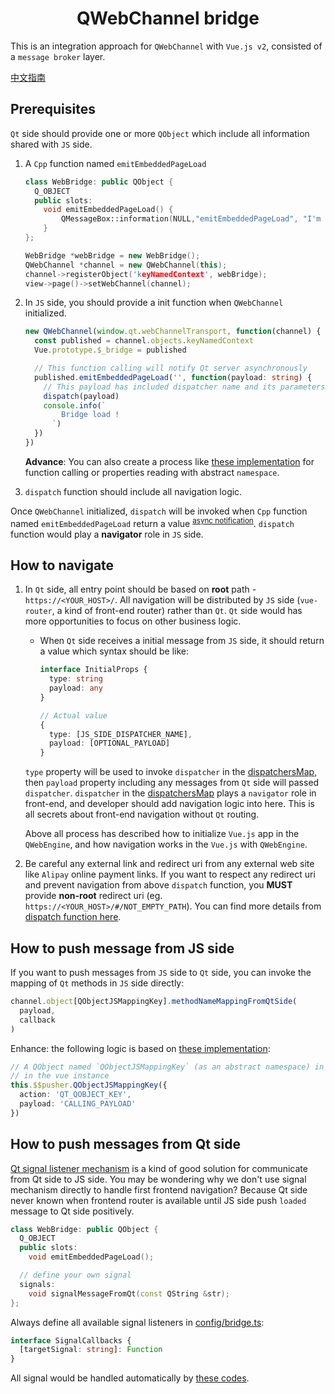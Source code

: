 <h1 align="center">QWebChannel bridge</h1>

This is an integration approach for `QWebChannel` with `Vue.js v2`, consisted of a `message broker` layer.

[中文指南](https://set.sh/post/190728-intergrate-qwebchannel)

## Prerequisites

`Qt` side should provide one or more `QObject` which include all information shared with `JS` side.

1. A `Cpp` function named `emitEmbeddedPageLoad`

   ```cpp
   class WebBridge: public QObject {
     Q_OBJECT
     public slots:
       void emitEmbeddedPageLoad() {
           QMessageBox::information(NULL,"emitEmbeddedPageLoad", "I'm called by client JS!");
       }
   };

   WebBridge *webBridge = new WebBridge();
   QWebChannel *channel = new QWebChannel(this);
   channel->registerObject('keyNamedContext', webBridge);
   view->page()->setWebChannel(channel);
   ```

1. In `JS` side, you should provide a init function when `QWebChannel` initialized.

   ```ts
   new QWebChannel(window.qt.webChannelTransport, function(channel) {
     const published = channel.objects.keyNamedContext
     Vue.prototype.$_bridge = published

     // This function calling will notify Qt server asynchronously
     published.emitEmbeddedPageLoad('', function(payload: string) {
       // This payload has included dispatcher name and its parameters.
       dispatch(payload)
       console.info(`
           Bridge load !
         `)
     })
   })
   ```

   **Advance**: You can also create a process like [these implementation](./src/bridge/index.ts#L73-L106) for function calling or properties reading with abstract `namespace`.

1. `dispatch` function should include all navigation logic.

Once `QWebChannel` initialized, `dispatch` will be invoked when `Cpp` function named `emitEmbeddedPageLoad` return a value <sup>[async notification](https://doc.qt.io/qt-5/qtwebchannel-javascript.html#interacting-with-qobjects)</sup>. `dispatch` function would play a **navigator** role in `JS` side.

## How to navigate

1. In `Qt` side, all entry point should be based on **root** path - `https://<YOUR_HOST>/`. All navigation will be distributed by `JS` side (`vue-router`, a kind of front-end router) rather than `Qt`. `Qt` side would has more opportunities to focus on other business logic.

   - When `Qt` side receives a initial message from `JS` side, it should return a value which syntax should be like:

     ```ts
     interface InitialProps {
       type: string
       payload: any
     }
     ```

     ```ts
     // Actual value
     {
       type: [JS_SIDE_DISPATCHER_NAME],
       payload: [OPTIONAL_PAYLOAD]
     }
     ```

   `type` property will be used to invoke `dispatcher` in the [dispatchersMap](./src/config/bridge.ts), then `payload` property including any messages from `Qt` side will passed `dispatcher`. `dispatcher` in the [dispatchersMap](./src/config/bridge.ts) plays a `navigator` role in front-end, and developer should add navigation logic into here. This is all secrets about front-end navigation without `Qt` routing.

   Above all process has described how to initialize `Vue.js` app in the `QWebEngine`, and how navigation works in the `Vue.js` with `QWebEngine`.

1. Be careful any external link and redirect uri from any external web site like `Alipay` online payment links. If you want to respect any redirect uri and prevent navigation from above `dispatch` function, you **MUST** provide **non-root** redirect uri (eg. `https://<YOUR_HOST>/#/NOT_EMPTY_PATH`). You can find more details from [dispatch function here](./src/bridge/helper.ts).

## How to push message from JS side

If you want to push messages from `JS` side to `Qt` side, you can invoke the mapping of `Qt` methods in `JS` side directly:

```ts
channel.object[QObjectJSMappingKey].methodNameMappingFromQtSide(
  payload,
  callback
)
```

Enhance: the following logic is based on [these implementation](./src/bridge/helper.ts#L35-L59):

```ts
// A QObject named `QObjectJSMappingKey` (as an abstract namespace) in Qt/JS side
// in the vue instance
this.$$pusher.QObjectJSMappingKey({
  action: 'QT_QOBJECT_KEY',
  payload: 'CALLING_PAYLOAD'
})
```

## How to push messages from Qt side

[Qt signal listener mechanism](https://doc.qt.io/qt-5/qtwebchannel-javascript.html#overloaded-methods-and-signals) is a kind of good solution for communicate from Qt side to JS side. You may be wondering why we don't use signal mechanism directly to handle first frontend navigation? Because Qt side never known when frontend router is available until JS side push `loaded` message to Qt side positively.

```cpp
class WebBridge: public QObject {
  Q_OBJECT
  public slots:
    void emitEmbeddedPageLoad();

  // define your own signal
  signals:
    void signalMessageFromQt(const QString &str);
};
```

Always define all available signal listeners in [config/bridge.ts](./src/config/bridge.ts#L32-L36):

```ts
interface SignalCallbacks {
  [targetSignal: string]: Function
}
```

All signal would be handled automatically by [these codes](./src/bridge/helper.ts#L70-L84).
